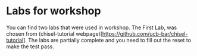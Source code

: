 # Labs for workshop
You can find two labs that were used in workshop. The First Lab, was chosen from (chisel-tutorial webpage)[https://github.com/ucb-bar/chisel-tutorial]. The labs are partially complete and you need to fill out the reset to make the test pass.

